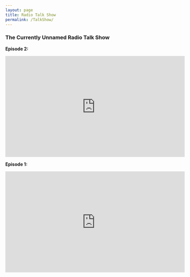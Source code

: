 ```yaml
---
layout: page
title: Radio Talk Show
permalink: /TalkShow/
---
```


### The Currently Unnamed Radio Talk Show

<b>Episode 2:</b>

<iframe width="560" height="315" src="https://www.youtube.com/embed/S8SsqREhaiI" frameborder="0" allow="autoplay; encrypted-media" allowfullscreen></iframe>


<b>Episode 1:</b>

<iframe width="560" height="315" src="https://www.youtube.com/embed/OUUlU6taKZg" frameborder="0" allow="autoplay; encrypted-media" allowfullscreen></iframe>
